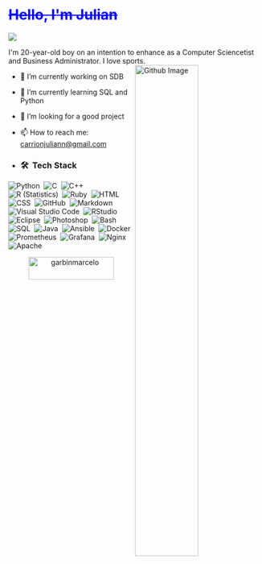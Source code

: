 <h1><s style="color: blue;">Hello, I'm Julian</s></h1>

<img src="https://github.com/sourabmaity/sourabmaity/blob/main/header_.png" >

I'm 20-year-old boy on an intention to enhance as a Computer Sciencetist  and Business Administrator. I love sports.
<img width="50%" align="right" alt="Github Image" src="https://raw.githubusercontent.com/onimur/.github/master/.resources/git-header.svg" />
- 🔭 I’m currently working on SDB
- 🌱 I’m currently learning SQL and Python
- 🤔 I’m looking for a good project
- 📫 How to reach me: [carrionjuliann@gmail.com](mailto:carrionjuliann@gmail.com)

- ### 🛠 &nbsp;Tech Stack
![Python](https://img.shields.io/badge/Python-3776AB?style=flat&logo=python&logoColor=white)&nbsp;
![C](https://img.shields.io/badge/C-A8B9CC?style=flat&logo=C&logoColor=black)&nbsp;
![C++](https://img.shields.io/badge/C++-00599C?style=flat&logo=C%2B%2B&logoColor=white)&nbsp;
![R (Statistics)](https://img.shields.io/badge/R-276DC3?style=flat&logo=R&logoColor=white)&nbsp;
![Ruby](https://img.shields.io/badge/Ruby-D91404?style=flat&logo=Ruby&logoColor=white)&nbsp;
![HTML](https://img.shields.io/badge/HTML5-E34F26?style=flat&logo=HTML5&logoColor=white)&nbsp;
![CSS](https://img.shields.io/badge/CSS3-1572B6?style=flat&logo=CSS3&logoColor=white)&nbsp;
![GitHub](https://img.shields.io/badge/GitHub-181717?style=flat&logo=github&logoColor=white)&nbsp;
![Markdown](https://img.shields.io/badge/Markdown-000000?style=flat&logo=markdown&logoColor=white)&nbsp;
![Visual Studio Code](https://img.shields.io/badge/Visual%20Studio%20Code-007ACC?style=flat&logo=visual-studio-code&logoColor=white)&nbsp;
![RStudio](https://img.shields.io/badge/RStudio-75AADB?style=flat&logo=rstudio&logoColor=white)&nbsp;
![Eclipse](https://img.shields.io/badge/Eclipse-2C2255?style=flat&logo=eclipse-ide&logoColor=white)&nbsp;
![Photoshop](https://img.shields.io/badge/Photoshop-31A8FF?style=flat&logo=adobe-photoshop&logoColor=white)&nbsp;
![Bash](https://img.shields.io/badge/Bash-4EAA25?style=flat&logo=gnubash&logoColor=white)&nbsp;
![SQL](https://img.shields.io/badge/SQL-4479A1?style=flat&logo=postgresql&logoColor=white)&nbsp;
![Java](https://img.shields.io/badge/Java-007396?style=flat&logo=java&logoColor=white)&nbsp;
![Ansible](https://img.shields.io/badge/Ansible-EE0000?style=flat&logo=ansible&logoColor=white)&nbsp;
![Docker](https://img.shields.io/badge/Docker-2496ED?style=flat&logo=docker&logoColor=white)&nbsp;
![Prometheus](https://img.shields.io/badge/Prometheus-E6522C?style=flat&logo=prometheus&logoColor=white)&nbsp;
![Grafana](https://img.shields.io/badge/Grafana-F46800?style=flat&logo=grafana&logoColor=white)&nbsp;
![Nginx](https://img.shields.io/badge/Nginx-009639?style=flat&logo=nginx&logoColor=white)&nbsp;
![Apache](https://img.shields.io/badge/Apache-D22128?style=flat&logo=apache&logoColor=white)&nbsp;




<div align="center">
<a href="https://buymeacoffee.com/carrionjulb" target="_blank"><img src="https://cdn.buymeacoffee.com/buttons/v2/default-yellow.png" height="45" width="170" alt="garbinmarcelo" /></a></div>
